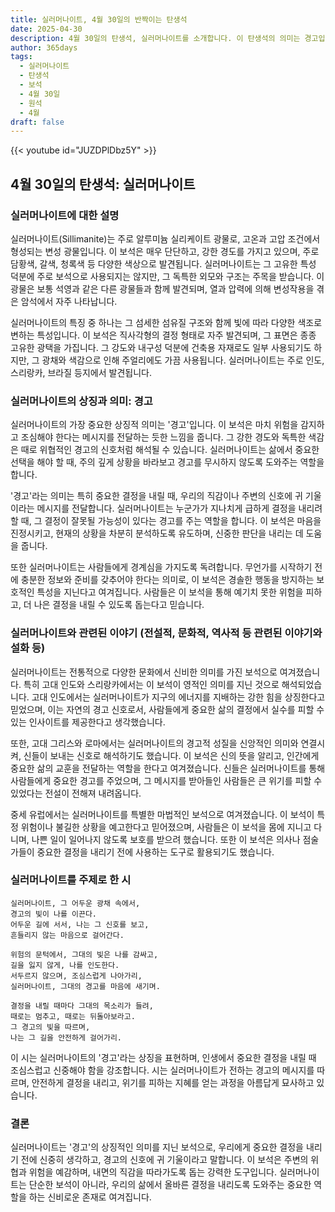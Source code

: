 ```yaml
---
title: 실러머나이트, 4월 30일의 반짝이는 탄생석
date: 2025-04-30
description: 4월 30일의 탄생석, 실러머나이트를 소개합니다. 이 탄생석의 의미는 경고입니다. 하루를 더 특별하게 느끼게 해줄 이 보석이 지닌 이야기들을 알아보세요.
author: 365days
tags:
  - 실러머나이트
  - 탄생석
  - 보석
  - 4월 30일
  - 원석
  - 4월
draft: false
---
```


{{< youtube id="JUZDPlDbz5Y" >}}

## 4월 30일의 탄생석: 실러머나이트

### 실러머나이트에 대한 설명

실러머나이트(Sillimanite)는 주로 알루미늄 실리케이트 광물로, 고온과 고압 조건에서 형성되는 변성 광물입니다. 이 보석은 매우 단단하고, 강한 경도를 가지고 있으며, 주로 담황색, 갈색, 청록색 등 다양한 색상으로 발견됩니다. 실러머나이트는 그 고유한 특성 덕분에 주로 보석으로 사용되지는 않지만, 그 독특한 외모와 구조는 주목을 받습니다. 이 광물은 보통 석영과 같은 다른 광물들과 함께 발견되며, 열과 압력에 의해 변성작용을 겪은 암석에서 자주 나타납니다.

실러머나이트의 특징 중 하나는 그 섬세한 섬유질 구조와 함께 빛에 따라 다양한 색조로 변하는 특성입니다. 이 보석은 직사각형의 결정 형태로 자주 발견되며, 그 표면은 종종 고유한 광택을 가집니다. 그 강도와 내구성 덕분에 건축용 자재로도 일부 사용되기도 하지만, 그 광채와 색감으로 인해 주얼리에도 가끔 사용됩니다. 실러머나이트는 주로 인도, 스리랑카, 브라질 등지에서 발견됩니다.

### 실러머나이트의 상징과 의미: 경고

실러머나이트의 가장 중요한 상징적 의미는 '경고'입니다. 이 보석은 마치 위험을 감지하고 조심해야 한다는 메시지를 전달하는 듯한 느낌을 줍니다. 그 강한 경도와 독특한 색감은 때로 위협적인 경고의 신호처럼 해석될 수 있습니다. 실러머나이트는 삶에서 중요한 선택을 해야 할 때, 주의 깊게 상황을 바라보고 경고를 무시하지 않도록 도와주는 역할을 합니다.

'경고'라는 의미는 특히 중요한 결정을 내릴 때, 우리의 직감이나 주변의 신호에 귀 기울이라는 메시지를 전달합니다. 실러머나이트는 누군가가 지나치게 급하게 결정을 내리려 할 때, 그 결정이 잘못될 가능성이 있다는 경고를 주는 역할을 합니다. 이 보석은 마음을 진정시키고, 현재의 상황을 차분히 분석하도록 유도하며, 신중한 판단을 내리는 데 도움을 줍니다.

또한 실러머나이트는 사람들에게 경계심을 가지도록 독려합니다. 무언가를 시작하기 전에 충분한 정보와 준비를 갖추어야 한다는 의미로, 이 보석은 경솔한 행동을 방지하는 보호적인 특성을 지닌다고 여겨집니다. 사람들은 이 보석을 통해 예기치 못한 위험을 피하고, 더 나은 결정을 내릴 수 있도록 돕는다고 믿습니다.

### 실러머나이트와 관련된 이야기 (전설적, 문화적, 역사적 등 관련된 이야기와 설화 등)

실러머나이트는 전통적으로 다양한 문화에서 신비한 의미를 가진 보석으로 여겨졌습니다. 특히 고대 인도와 스리랑카에서는 이 보석이 영적인 의미를 지닌 것으로 해석되었습니다. 고대 인도에서는 실러머나이트가 지구의 에너지를 지배하는 강한 힘을 상징한다고 믿었으며, 이는 자연의 경고 신호로서, 사람들에게 중요한 삶의 결정에서 실수를 피할 수 있는 인사이트를 제공한다고 생각했습니다.

또한, 고대 그리스와 로마에서는 실러머나이트의 경고적 성질을 신앙적인 의미와 연결시켜, 신들이 보내는 신호로 해석하기도 했습니다. 이 보석은 신의 뜻을 알리고, 인간에게 중요한 삶의 교훈을 전달하는 역할을 한다고 여겨졌습니다. 신들은 실러머나이트를 통해 사람들에게 중요한 경고를 주었으며, 그 메시지를 받아들인 사람들은 큰 위기를 피할 수 있었다는 전설이 전해져 내려옵니다.

중세 유럽에서는 실러머나이트를 특별한 마법적인 보석으로 여겨졌습니다. 이 보석이 특정 위험이나 불길한 상황을 예고한다고 믿어졌으며, 사람들은 이 보석을 몸에 지니고 다니며, 나쁜 일이 일어나지 않도록 보호를 받으려 했습니다. 또한 이 보석은 의사나 점술가들이 중요한 결정을 내리기 전에 사용하는 도구로 활용되기도 했습니다.

### 실러머나이트를 주제로 한 시

```
실러머나이트, 그 어두운 광채 속에서,
경고의 빛이 나를 이끈다.
어두운 길에 서서, 나는 그 신호를 보고,
흔들리지 않는 마음으로 걸어간다.

위험의 문턱에서, 그대의 빛은 나를 감싸고,
길을 잃지 않게, 나를 인도한다.
서두르지 않으며, 조심스럽게 나아가리,
실러머나이트, 그대의 경고를 마음에 새기며.

결정을 내릴 때마다 그대의 목소리가 들려,
때로는 멈추고, 때로는 뒤돌아보라고.
그 경고의 빛을 따르며,
나는 그 길을 안전하게 걸어가리.
```

이 시는 실러머나이트의 '경고'라는 상징을 표현하며, 인생에서 중요한 결정을 내릴 때 조심스럽고 신중해야 함을 강조합니다. 시는 실러머나이트가 전하는 경고의 메시지를 따르며, 안전하게 결정을 내리고, 위기를 피하는 지혜를 얻는 과정을 아름답게 묘사하고 있습니다.

### 결론

실러머나이트는 '경고'의 상징적인 의미를 지닌 보석으로, 우리에게 중요한 결정을 내리기 전에 신중히 생각하고, 경고의 신호에 귀 기울이라고 말합니다. 이 보석은 주변의 위협과 위험을 예감하며, 내면의 직감을 따라가도록 돕는 강력한 도구입니다. 실러머나이트는 단순한 보석이 아니라, 우리의 삶에서 올바른 결정을 내리도록 도와주는 중요한 역할을 하는 신비로운 존재로 여겨집니다.